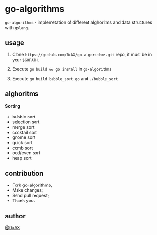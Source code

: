 go-algorithms
=============

`go-algorithms` - implemetation of different alghoritms and data structures with `golang`.

usage
-----

1. Clone `https://github.com/0xAX/go-algorithms.git` repo, it must be in your `$GOPATH`.

2. Execute `go build && go install` in `go-algorithms`

3. Execute `go build bubble_sort.go` and `./bubble_sort`

alghoritms
----------

#### Sorting

  * bubble sort
  * selection sort
  * merge sort
  * cocktail sort
  * gnome sort
  * quick sort
  * comb sort
  * odd/even sort
  * heap sort
  
contribution
------------

  * Fork [go-algorithms](https://github.com/0xAX/go-algorithms);
  * Make changes;
  * Send pull request;
  * Thank you.

author
------

[@0xAX](https://twitter.com/0xAX)
